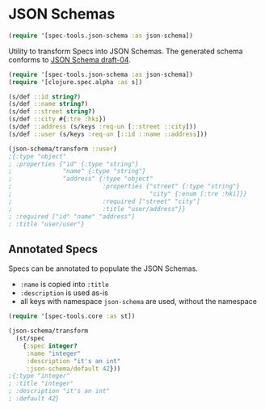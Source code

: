 # JSON Schemas

```clj
(require '[spec-tools.json-schema :as json-schema])
```

Utility to transform Specs into JSON Schemas. The generated schema conforms to [JSON Schema draft-04](https://json-schema.org/specification-links.html#draft-4).

```clj
(require '[spec-tools.json-schema :as json-schema])
(require '[clojure.spec.alpha :as s])

(s/def ::id string?)
(s/def ::name string?)
(s/def ::street string?)
(s/def ::city #{:tre :hki})
(s/def ::address (s/keys :req-un [::street ::city]))
(s/def ::user (s/keys :req-un [::id ::name ::address]))

(json-schema/transform ::user)
;{:type "object"
; :properties {"id" {:type "string"}
;              "name" {:type "string"}
;              "address" {:type "object"
;                         :properties {"street" {:type "string"}
;                                      "city" {:enum [:tre :hki]}}
;                         :required ["street" "city"]
;                         :title "user/address"}}
; :required ["id" "name" "address"]
; :title "user/user"}
```

## Annotated Specs

Specs can be annotated to populate the JSON Schemas.
 
* `:name` is copied into `:title` 
* `:description` is used as-is
* all keys with namespace `json-schema` are used, without the namespace

```clj
(require '[spec-tools.core :as st])

(json-schema/transform
  (st/spec
    {:spec integer?
     :name "integer"
     :description "it's an int"
     :json-schema/default 42}))
;{:type "integer"
; :title "integer"
; :description "it's an int"
; :default 42}
```
